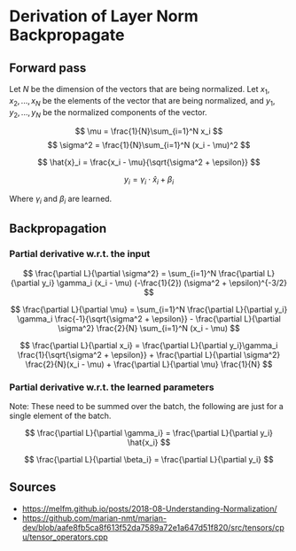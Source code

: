 # Derivation of Layer Norm Backpropagate

## Forward pass

Let $N$ be the dimension of the vectors that are being normalized. Let $x_1, x_2, ..., x_N$ be the elements of the vector that are being normalized, and $y_1, y_2, ..., y_N$ be the normalized components of the vector. 

$$ \mu = \frac{1}{N}\sum_{i=1}^N x_i $$
$$ \sigma^2 = \frac{1}{N}\sum_{i=1}^N (x_i - \mu)^2 $$

$$ \hat{x}_i = \frac{x_i - \mu}{\sqrt{\sigma^2 + \epsilon}} $$

$$ y_i = \gamma_i \cdot \hat{x}_i + \beta_i $$

Where $\gamma_i$ and $\beta_i$ are learned. 

## Backpropagation

### Partial derivative w.r.t. the input

$$ \frac{\partial L}{\partial \sigma^2} = \sum_{i=1}^N \frac{\partial L}{\partial y_i} \gamma_i (x_i - \mu) (-\frac{1}{2}) (\sigma^2 + \epsilon)^{-3/2} $$

$$ \frac{\partial L}{\partial \mu} = \sum_{i=1}^N \frac{\partial L}{\partial y_i} \gamma_i \frac{-1}{\sqrt{\sigma^2 + \epsilon}} - \frac{\partial L}{\partial \sigma^2} \frac{2}{N} \sum_{i=1}^N (x_i - \mu) $$ 

$$ \frac{\partial L}{\partial x_i} = \frac{\partial L}{\partial y_i}\gamma_i \frac{1}{\sqrt{\sigma^2 + \epsilon}} + \frac{\partial L}{\partial \sigma^2} \frac{2}{N}(x_i - \mu) + \frac{\partial L}{\partial \mu} \frac{1}{N} $$ 

### Partial derivative w.r.t. the learned parameters

Note: These need to be summed over the batch, the following are just for a single element of the batch.

$$ \frac{\partial L}{\partial \gamma_i} = \frac{\partial L}{\partial y_i} \hat{x_i} $$ 

$$ \frac{\partial L}{\partial \beta_i} = \frac{\partial L}{\partial y_i} $$


## Sources
- https://melfm.github.io/posts/2018-08-Understanding-Normalization/
- https://github.com/marian-nmt/marian-dev/blob/aafe8fb5ca8f613f52da7589a72e1a647d51f820/src/tensors/cpu/tensor_operators.cpp